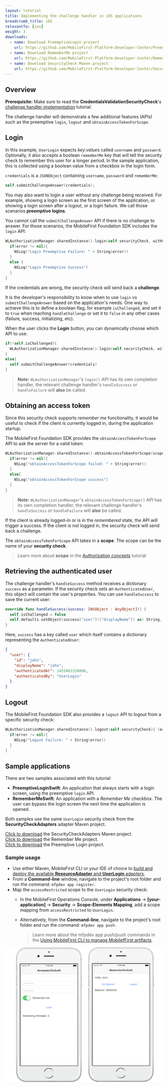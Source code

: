 ```yaml
---
layout: tutorial
title: Implementing the challenge handler in iOS applications
breadcrumb_title: iOS
relevantTo: [ios]
weight: 3
downloads:
  - name: Download PreemptiveLogin project
    url: https://github.com/MobileFirst-Platform-Developer-Center/PreemptiveLoginSwift/tree/release80
  - name: Download RememberMe project
    url: https://github.com/MobileFirst-Platform-Developer-Center/RememberMeSwift/tree/release80
  - name: Download SecurityCheck Maven project
    url: https://github.com/MobileFirst-Platform-Developer-Center/SecurityCheckAdapters/tree/release80
---
```

## Overview
**Prerequisite:** Make sure to read the **CredentialsValidationSecurityCheck**'s [challenge handler implementation](../../credentials-validation/ios/) tutorial.

The challenge handler will demonstrate a few additional features (APIs) such as the preemptive `login`, `logout` and `obtainAccessTokenForScope`.

## Login
In this example, `UserLogin` expects *key:value*s called `username` and `password`. Optionally, it also accepts a boolean `rememberMe` key that will tell the security check to remember this user for a longer period. In the sample application, this is collected using a boolean value from a checkbox in the login form.

`credentials` is a `JSONObject` containing `username`, `password` and `rememberMe`:

```swift
self.submitChallengeAnswer(credentials);
```

You may also want to login a user without any challenge being received. For example, showing a login screen as the first screen of the application, or showing a login screen after a logout, or a login failure. We call those scenarios **preemptive logins**.

You cannot call the `submitChallengeAnswer` API if there is no challenge to answer. For those scenarios, the MobileFirst Foundation SDK includes the `login` API:

```swift
WLAuthorizationManager.sharedInstance().login(self.securityCheck, withCredentials: credentials) { (error) -> Void in
  if(error != nil){
    NSLog("Login Preemptive Failure: " + String(error))
  }
  else {
    NSLog("Login Preemptive Success")
  }
}
```

If the credentials are wrong, the security check will send back a **challenge**.

It is the developer's responsibility to know when to use `login` vs `submitChallengeAnswer` based on the application's needs. One way to achieve this is to define a boolean flag, for example `isChallenged`, and set it to `true` when reaching `handleChallenge` or set it to `false` in any other cases (failure, success, initializing, etc).

When the user clicks the **Login** button, you can dynamically choose which API to use:

```swift
if(!self.isChallenged){
  WLAuthorizationManager.sharedInstance().login(self.securityCheck, withCredentials: credentials) { (error) -> Void in}
}
else{
  self.submitChallengeAnswer(credentials)
}
```

> **Note:**
> `WLAuthorizationManager`'s `login()` API has its own completion handler, the relevant challenge handler's `handleSuccess` or `handleFailure` will **also** be called.

## Obtaining an access token
Since this security check supports *remember me* functionality, it would be useful to check if the client is currently logged in, during the application startup.

The MobileFirst Foundation SDK provides the `obtainAccessTokenForScope` API to ask the server for a valid token:

```swift
WLAuthorizationManager.sharedInstance().obtainAccessTokenForScope(scope) { (token, error) -> Void in
  if(error != nil){
    NSLog("obtainAccessTokenForScope failed: " + String(error))
  }
  else{
    NSLog("obtainAccessTokenForScope success")
  }
}
```

> **Note:**
> `WLAuthorizationManager`'s `obtainAccessTokenForScope()` API has its own completion handler, the relevant challenge handler's `handleSuccess` or `handleFailure` will  **also** be called.

If the client is already logged-in or is in the *remembered* state, the API will trigger a success. If the client is not logged in, the security check will send back a challenge.

The `obtainAccessTokenForScope` API takes in a **scope**. The scope can be the name of your **security check**.

> Learn more about **scope** in the [Authorization concepts](../../authorization-concepts) tutorial

## Retrieving the authenticated user
The challenge handler's `handleSuccess` method receives a dictionary `success` as a parameter.
If the security check sets an `AuthenticatedUser`, this object will contain the user's properties. You can use `handleSuccess` to save the current user:

```swift
override func handleSuccess(success: [NSObject : AnyObject]!) {
  self.isChallenged = false
  self.defaults.setObject(success["user"]!["displayName"]! as! String, forKey: "displayName")
}
```

Here, `success` has a key called `user` which itself contains a dictionary representing the `AuthenticatedUser`:

```json
{
  "user": {
    "id": "john",
    "displayName": "john",
    "authenticatedAt": 1455803338008,
    "authenticatedBy": "UserLogin"
  }
}
```

## Logout
The MobileFirst Foundation SDK also provides a `logout` API to logout from a specific security check:

```swift
WLAuthorizationManager.sharedInstance().logout(self.securityCheck){ (error) -> Void in
  if(error != nil){
    NSLog("Logout Failure: " + String(error))
  }
}
```

## Sample applications
There are two samples associated with this tutorial:

- **PreemptiveLoginSwift**: An application that always starts with a login screen, using the preemptive `login` API.
- **RememberMeSwift**: An application with a *Remember Me* checkbox. The user can bypass the login screen the next time the application is opened.

Both samples use the same `UserLogin` security check from the **SecurityCheckAdapters** adapter Maven project.

[Click to download](https://github.com/MobileFirst-Platform-Developer-Center/SecurityCheckAdapters/tree/release80) the SecurityCheckAdapters Maven project.  
[Click to download](https://github.com/MobileFirst-Platform-Developer-Center/RememberMeSwift/tree/release80) the Remember Me project.  
[Click to download](https://github.com/MobileFirst-Platform-Developer-Center/PreemptiveLoginSwift/tree/release80) the Preemptive Login project.  

### Sample usage

* Use either Maven, MobileFirst CLI or your IDE of choice to [build and deploy the available **ResourceAdapter** and **UserLogin** adapters](../../../adapters/creating-adapters/).
* From a **Command-line** window, navigate to the project's root folder and run the command: `mfpdev app register`.
* Map the `accessRestricted` scope to the `UserLogin` security check:
    * In the MobileFirst Operations Console, under **Applications** → **[your-application]** → **Security** → **Scope-Elements Mapping**, add a scope mapping from `accessRestricted` to `UserLogin`.
    * Alternatively, from the **Command-line**, navigate to the project's root folder and run the command: `mfpdev app push`.  

        > Learn more about the mfpdev app push/push commands in the [Using MobileFirst CLI to manage MobilefFirst artifacts](../../../using-the-mfpf-sdk/using-mobilefirst-cli-to-manage-mobilefirst-artifacts).

![sample application](sample-application.png)